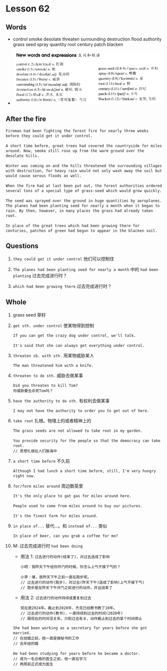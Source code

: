# Lesson 62

## Words

- control smoke desolate threaten surrounding destruction flood authority grass seed spray quantity root century patch blacken

- ![Words](../../../Images/Part2/07/words-62.png)

## After the fire

```
Fireman had been fighting the forest fire for nearly three weeks before they could get it under control.

A short time before, great trees had covered the countryside for miles around. Now, smoke still rose up from the warm ground over the desolate hills.

Winter was coming on and the hills threatened the surrounding villages with destruction, for heavy rain would not only wash away the soil but would cause serous floods as well.

When the fire had at last been put out, the forest authorities ordered several tons of a special type of grass-seed which would grow quickly.

The seed was sprayed over the ground in huge quantities by aeroplanes. The planes had been planting seed for nearly a month when it began to rain. By then, however, in many places the grass had already taken root.

In place of the great trees which had been growing there for centuries, patches of green had begun to appear in the blacken soil.
```

## Questions

1. `they could get it under control` 他们可以控制住

2. `The planes had been planting seed for nearly a month` 中的 `had been planting` 过去完成进行时？

3. `which had been growing there` 过去完成进行时？

## Whole

1. grass seed 草籽

2. `get sth. under control` 使某物得到控制

   ```
   If you can get the crazy dog under control, we'll talk.

   It's said that she can always get everything under control.
   ```

3. `threaten sb. with sth.` 用某物威胁某人

   ```
   The man threatened him with a knife.
   ```

4. `threaten to do sth.` 威胁去做某事

   ```
   Did you threaten to kill Tom?
   你威胁要去杀死Tom吗？
   ```

5. `have the authority to do sth.` 有权利去做某事

   ```
   I may not have the authority to order you to get out of here.
   ```

6. `take root` 扎根。物理上的或者精神上的

   ```
   The grass seeds are not allowed to take root in my garden.

   You provide security for the people so that the democracy can take root.
   // 思想扎根在人们脑海中
   ```

7. `a short time before` 不久前

   ```
   Although I had lunch a short time before, still, I'm very hungry right now.
   ```

8. `for/form miles around` 周边数英里

   ```
   It's the only place to gat gas for miles around here.

   People used to come from miles around to buy our pictures.

   It's the finest farm for miles around.
   ```

9. `in place of...` 替代...。和 `instead of...` 类似

   ```
   In place of beer, can you grab a coffee for me?
   ```

10. M: 过去完成进行时 `had been doing`

    - 用法 1: `过去进行的动作(结束了)，对过去造成了影响`

      ```
      小明：我昨天下午给你开门的时候，你怎么上气不接下气的？

      小李：噢，我昨天下午之前一直在跑步呢。
      // 过去进行的动作(跑步)，对过去(昨天下午)造成了影响(上气不接下气)
      // 跑步是在昨天下午开门之前进行的动作，并且结束了
      ```

    - 用法 2: `过去进行的动作持续或重复到过去`

      ```
      现在是2024年。截止到2020年，杰克已经教书教了10年。
      // 过去进行的动作(教书)，一直持续到过去的时间(2020年)
      // 跟现在的时间没关系，只和过去有关，动作截止到过去的某个时间停止
      ```

    ```
    She had been working as a secretary for years before she got married.
    // 在结婚之前，她一直是做秘书的工作
    // 去年结的婚

    He had been studying for years before he became a doctor.
    // 成为一名合格的医生之前，他一直在学习
    // 两周前正式成为医生
    ```
